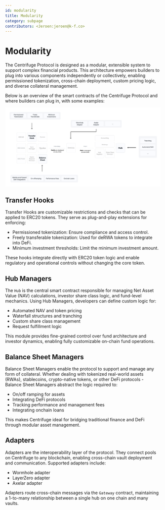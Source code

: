 ```yaml
---
id: modularity
title: Modularity
category: subpage
contributors: <Jeroen:jeroen@k-f.co>
---
```


# Modularity

The Centrifuge Protocol is designed as a modular, extensible system to support complex financial products. This architecture empowers builders to plug into various components independently or collectively, enabling permissioned tokenization, cross-chain deployment, custom pricing logic, and diverse collateral management.

Below is an overview of the smart contracts of the Centrifuge Protocol and where builders can plug in, with some examples:

![](./images/modularity.png)

## Transfer Hooks

Transfer Hooks are customizable restrictions and checks that can be applied to ERC20 tokens. They serve as plug-and-play extensions for enforcing:

* Permissioned tokenization: Ensure compliance and access control.
* Freely transferable tokenization: Used for deRWA tokens to integrate into DeFi.
* Minimum investment thresholds: Limit the minimum investment amount.

These hooks integrate directly with ERC20 token logic and enable regulatory and operational controls without changing the core token.

## Hub Managers

The `Hub` is the central smart contract responsible for managing Net Asset Value (NAV) calculations, investor share class logic, and fund-level mechanics. Using Hub Managers, developers can define custom logic for:

* Automated NAV and token pricing
* Waterfall structures and tranching
* Custom share class management
* Request fulfillment logic

This module provides fine-grained control over fund architecture and investor dynamics, enabling fully customizable on-chain fund operations.

## Balance Sheet Managers

Balance Sheet Managers enable the protocol to support and manage any form of collateral. Whether dealing with tokenized real-world assets (RWAs), stablecoins, crypto-native tokens, or other DeFi protocols - Balance Sheet Managers abstract the logic required to:

* On/off ramping for assets
* Integrating DeFi protocols
* Tracking performance and management fees
* Integrating onchain loans

This makes Centrifuge ideal for bridging traditional finance and DeFi through modular asset management.

## Adapters

Adapters are the interoperability layer of the protocol. They connect pools on Centrifuge to any blockchain, enabling cross-chain vault deployment and communication. Supported adapters include:

* Wormhole adapter
* LayerZero adapter
* Axelar adapter

Adapters route cross-chain messages via the `Gateway` contract, maintaining a 1-to-many relationship between a single hub on one chain and many vaults.